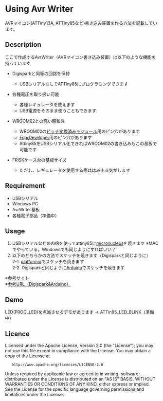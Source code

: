 ﻿Using Avr Writer
====

AVRマイコン(ATTiny13A, ATTiny85など)書き込み装置を作る方法を記載しています。

## Description

ここで作成するAvrWriter（AVRマイコン書き込み装置）は以下のような機能を持っています

- Digisparkと同等の回路を保持
    - USBシリアルなしでATTiny85にプログラミングできます

- 各種電圧を取り扱い可能
    - 各種レギュレータを使えます
    - USB電源をそのまま使うこともできます

- WROOM02との高い親和性
    - WROOM02の[ピッチ変換済みモジュール](https://www.switch-science.com/catalog/2347/)用のピン穴があります
    - [EsprDeveloper](https://www.switch-science.com/catalog/2500/)用のピン穴があります
    - Attiny85をUSBシリアル化できればWROOM02の書き込みもこの基板で可能です

- FRISKケース台の基板サイズ
    - ただし、レギュレータを使用する際ははみ出る気がします

## Requirement

* USBシリアル
* Windows PC
* AvrWriter基板
* 各種電子部品（準備中）

## Usage

1. USBシリアルなどのAVRを使ってattiny85に[micronucleus](https://github.com/micronucleus/micronucleus)を焼きます
※MACでやっている。Windowsでも同じようにすればいい？
2. 以下のどちらかの方法でスケッチを焼きます（Digisparkと同じように）<br>
2-1. [platformio](http://qiita.com/erukiti/items/74a848489ec102841b66)でスケッチを焼きます<br>
2-2. Digisparkと同じように[Arduino](https://qiita.com/mt08/items/df4ed8c659b205d1fa1e)でスケッチを焼きます<br>

※[参考サイト](https://qiita.com/erukiti/items/0a51d959082e242e2e2)  
※[参考URL（Digispark&Arduino）](https://qiita.com/mt08/items/df4ed8c659b205d1fa1e)  

## Demo

LED(PROG_LED)を点滅させるデモがあります → ATTin85_LED_BLINK（準備中）

## Licence

   Licensed under the Apache License, Version 2.0 (the "License");
   you may not use this file except in compliance with the License.
   You may obtain a copy of the License at

       http://www.apache.org/licenses/LICENSE-2.0

   Unless required by applicable law or agreed to in writing, software
   distributed under the License is distributed on an "AS IS" BASIS,
   WITHOUT WARRANTIES OR CONDITIONS OF ANY KIND, either express or implied.
   See the License for the specific language governing permissions and
   limitations under the License.


